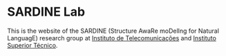 # SARDINE Lab
This is the website of the SARDINE (Structure AwaRe moDelIng for Natural LanguagE) research group at [Instituto de Telecomunicações](https://it.pt) and [Instituto Superior Técnico](https://tecnico.ulisboa.pt).
